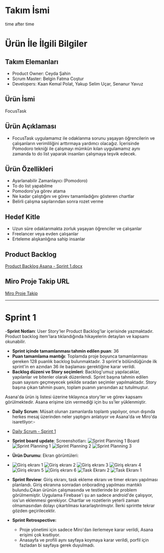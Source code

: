 # Takım İsmi
time after time
# Ürün İle İlgili Bilgiler
## Takım Elemanları
- Product Owner: Ceyda Şahin
- Scrum Master: Belgin Fatma Coştur
- Developers: Kaan Kemal Polat, Yakup Selim Uçar, Senanur Yavuz
## Ürün İsmi
FocusTask
## Ürün Açıklaması
- FocusTask uygulamamız ile odaklanma sorunu yaşayan öğrencilerin ve çalışanların verimliliğini arttırmaya yardımcı olacağız. İçerisinde Pomodoro tekniği ile çalışmayı mümkün kılan uygulamamız aynı zamanda to do list yaparak insanları çalışmaya teşvik edecek.
## Ürün Özellikleri
- Ayarlanabilir Zamanlayıcı (Pomodoro)
- To do list yapabilme
- Pomodoro'ya görev atama
- Ne kadar çalıştığını ve görev tamamladığını gösteren chartlar
- Belirli çalışma sayılarından sonra rozet verme
## Hedef Kitle
- Uzun süre odaklanmakta zorluk yaşayan öğrenciler ve çalışanlar
- Freelancer veya evden çalışanlar
- Erteleme alışkanlığına sahip insanlar
## Product Backlog 
[Product Backlog Asana - Sprint 1.docx](https://github.com/no145flutterapp/no145/files/8650763/Product.Backlog.Asana.-.Sprint.1.docx)
## Miro Proje Takip URL
[Miro Proje Takip](https://miro.com/app/board/uXjVO7wA19E=/?share_link_id=137929258355)

---
# Sprint 1
-**Sprint Notları**: User Story'ler Product Backlog'lar içerisinde yazmaktadır. Product backlog item'lara tıklandığında hikayelerin detayları ve kapsamı okunabilir. 
- **Sprint içinde tamamlanması tahmin edilen puan**: 36
- **Puan tamamlama mantığı**: Toplamda proje boyunca tamamlanması gereken 128 puanlık backlog bulunmaktadır. 3 sprint'e bölündüğünde ilk sprint'in en azından 36 ile başlaması gerektiğine karar verildi.
- **Backlog düzeni ve Story seçimleri**: Backlog'umuz yapılacaklar, yapılanlar ve bitenler olarak düzenlendi. Sprint başına tahmin edilen puan sayısını geçmeyecek şekilde sıradan seçimler yapılmaktadır. Story başına çıkan tahmin puanı, toplam puanın yarısından az tutulmuştur.

 Asana'da ürün iş listesi üzerine tıklayınca story'ler ve görev kapsamı görülmektedir. Asana erişime izin vermediği için bu ss'ler yüklenmiştir.
 
 - **Daily Scrum**: Müsait olunan zamanlarda toplantı yapılıyor, onun dışında herkes mesaj üzerinden neler yaptıgını anlatıyor ve Asana'da ve Miro'da isaretliyor:-
 - [Daily Scrum - Sprint 1](https://user-images.githubusercontent.com/104396899/167386788-a67af617-5bed-423b-945e-5b20f919ad37.png)
 
 - **Sprint board update**: Screenshotları:
 ![Sprint Planning 1 Board](https://user-images.githubusercontent.com/104396899/167392908-ad5cdcb9-073d-4c76-b21e-2b8cd13fe2c9.png)
 ![Sprint Planning 1](https://user-images.githubusercontent.com/104396899/167392919-3ebc536f-00e6-4869-9147-5a1d29354dac.png)
 ![Sprint Planning 2](https://user-images.githubusercontent.com/104396899/167392955-5bae1c2e-fb84-4897-89a6-0e39f529e660.png)
 ![Sprint Planning 3](https://user-images.githubusercontent.com/104396899/167392986-8ffcff0a-1064-4dcb-b9bc-ce5012221dcb.png)
 
 - **Ürün Durumu**: Ekran görüntüleri:
 - ![Giriş ekranı 1](https://user-images.githubusercontent.com/104396899/167448164-e378d77d-a2dc-4e2e-be9e-33422ce86e33.jpeg)
![Giriş ekranı 2](https://user-images.githubusercontent.com/104396899/167448170-e5edfcab-a18f-434b-a613-1f3d2300e891.jpeg)
![Giriş ekranı 3](https://user-images.githubusercontent.com/104396899/167448173-f6e44832-5084-456e-a37f-6e34a7893a05.jpeg)
![Giriş ekranı 4](https://user-images.githubusercontent.com/104396899/167448176-f8b12d1e-b245-4418-a5bf-f7d530f587a3.jpeg)
![Giriş ekranı 5](https://user-images.githubusercontent.com/104396899/167448181-ab31ab87-1f41-4f13-8e60-1007d692c8ff.jpeg)
![Giriş ekranı 6](https://user-images.githubusercontent.com/104396899/167448188-f4abadd3-326f-457f-95d4-21d49a7219ea.jpeg)
![Task Ekranı 2](https://user-images.githubusercontent.com/104396899/167464870-67a526ca-f8de-4c6b-b522-bbd7953c33cb.jpeg)
![Task Ekranı 1](https://user-images.githubusercontent.com/104396899/167464876-a34e77e3-cfb1-44e9-bd43-fed5c688f903.jpeg)



- **Sprint Review**: 
Giriş ekranı, task ekleme ekranı ve timer ekranı yapılması planlandı. Giriş ekranına sonradan onborading yapılması mantıklı bulundu.Çıkan ürünün çalışmasında ve testlerinde bir problem görülmemiştir. Uygulama Firebase'i şu an sadece android'de çalışıyor, ios'un eklenmesi gerekiyor. Chartlar ve rozetlerin yeterli zaman olmamasından dolayı çıkartılması kararlaştırılmıştır. İlerki sprintte tekrar gözden geçirilecektir.

- **Sprint Retrospective:**
  - Proje yönetimi için sadece Miro'dan ilerlemeye karar verildi, Asana erişimi çok kısıtlıyor.
  - Anasayfa ve profili aynı sayfaya koymaya karar verildi, porfil için fazladan bi sayfaya gerek duyulmadı.

